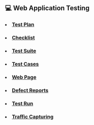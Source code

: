 ## :computer: Web Application Testing
### <li> [Test Plan](https://docs.google.com/spreadsheets/d/1kRBcwB1szBwNWlZNGXKdMjdCtYhlW12TlD_MFAAnR7I/edit?usp=sharing)
### <li> [Checklist](https://docs.google.com/spreadsheets/d/1mUb1O9UJiru3mGfh9ocLKkRwIVBJy60g5GEglohBi3k/edit?usp=sharing)
### <li> [Test Suite](https://app.qase.io/project/G8?author=233)
### <li> [Test Cases](https://github.com/daryam1408/web/blob/main/Test%20Cases%20-%20Web%20App%20Testing.pdf)
### <li> [Web Page](https://drive.google.com/file/d/1nB-8ReXpNCnPKGpxBqUj600OkuJSbjfn/view?usp=sharing)
### <li> [Defect Reports](https://github.com/daryam1408/web/blob/main/Defect%20Reports%20-%20Web%20App%20Testing.pdf)
### <li> [Test Run](https://github.com/daryam1408/web/blob/main/Test%20Run%20-%20Web%20App%20Testing.pdf)
### <li> [Traffic Capturing](https://drive.google.com/drive/folders/1a6riXNGxT2jNzb952ZF6w2GTzMRu8uf1?usp=sharing)
